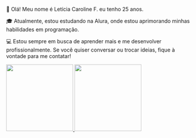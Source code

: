 👋 Olá! Meu nome é Letícia Caroline F. eu tenho 25 anos. 

🎓 Atualmente, estou estudando na Alura, onde estou aprimorando minhas habilidades em programação.

💻 Estou sempre em busca de aprender mais e me desenvolver profissionalmente. Se você quiser conversar ou trocar ideias, fique à vontade para me contatar!

<div>
<a href="https://github.com/leticiafer01">
<img loading="lazy" height="180em" src="https://github-readme-stats.vercel.app/api/top-langs/?username=seu-usuário-aqui&layout=compact&langs_count=7&theme=dracula"/>
<img loading="lazy" height="180em" src="https://github-readme-stats.vercel.app/api?username=seu-usuário-aqui&show_icons=true&theme=dracula&include_all_commits=true&count_private=true"/>
</div>

